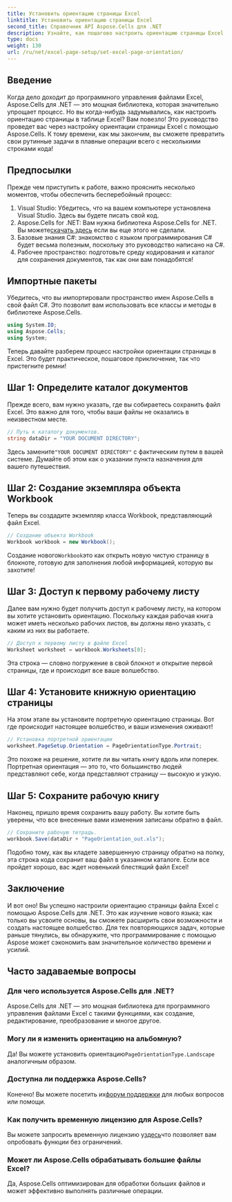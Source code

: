 ```yaml
---
title: Установить ориентацию страницы Excel
linktitle: Установить ориентацию страницы Excel
second_title: Справочник API Aspose.Cells для .NET
description: Узнайте, как пошагово настроить ориентацию страницы Excel с помощью Aspose.Cells для .NET. Получите оптимизированные результаты.
type: docs
weight: 130
url: /ru/net/excel-page-setup/set-excel-page-orientation/
---
```

## Введение

Когда дело доходит до программного управления файлами Excel, Aspose.Cells для .NET — это мощная библиотека, которая значительно упрощает процесс. Но вы когда-нибудь задумывались, как настроить ориентацию страницы в таблице Excel? Вам повезло! Это руководство проведет вас через настройку ориентации страницы Excel с помощью Aspose.Cells. К тому времени, как мы закончим, вы сможете превратить свои рутинные задачи в плавные операции всего с несколькими строками кода!

## Предпосылки

Прежде чем приступить к работе, важно прояснить несколько моментов, чтобы обеспечить бесперебойный процесс:

1. Visual Studio: Убедитесь, что на вашем компьютере установлена Visual Studio. Здесь вы будете писать свой код.
2.  Aspose.Cells for .NET: Вам нужна библиотека Aspose.Cells for .NET. Вы можете[скачать здесь](https://releases.aspose.com/cells/net/) если вы еще этого не сделали.
3. Базовые знания C#: знакомство с языком программирования C# будет весьма полезным, поскольку это руководство написано на C#.
4. Рабочее пространство: подготовьте среду кодирования и каталог для сохранения документов, так как они вам понадобятся!

## Импортные пакеты

Убедитесь, что вы импортировали пространство имен Aspose.Cells в свой файл C#. Это позволит вам использовать все классы и методы в библиотеке Aspose.Cells.

```csharp
using System.IO;
using Aspose.Cells;
using System;
```

Теперь давайте разберем процесс настройки ориентации страницы в Excel. Это будет практическое, пошаговое приключение, так что пристегните ремни!

## Шаг 1: Определите каталог документов

Прежде всего, вам нужно указать, где вы собираетесь сохранить файл Excel. Это важно для того, чтобы ваши файлы не оказались в неизвестном месте.

```csharp
// Путь к каталогу документов.
string dataDir = "YOUR DOCUMENT DIRECTORY";
```

 Здесь замените`"YOUR DOCUMENT DIRECTORY"` с фактическим путем в вашей системе. Думайте об этом как о указании пункта назначения для вашего путешествия.

## Шаг 2: Создание экземпляра объекта Workbook

Теперь вы создадите экземпляр класса Workbook, представляющий файл Excel.

```csharp
// Создание объекта Workbook
Workbook workbook = new Workbook();
```

 Создание нового`Workbook`это как открыть новую чистую страницу в блокноте, готовую для заполнения любой информацией, которую вы захотите!

## Шаг 3: Доступ к первому рабочему листу

Далее вам нужно будет получить доступ к рабочему листу, на котором вы хотите установить ориентацию. Поскольку каждая рабочая книга может иметь несколько рабочих листов, вы должны явно указать, с каким из них вы работаете.

```csharp
// Доступ к первому листу в файле Excel
Worksheet worksheet = workbook.Worksheets[0];
```

Эта строка — словно погружение в свой блокнот и открытие первой страницы, где и происходит все ваше волшебство.

## Шаг 4: Установите книжную ориентацию страницы

На этом этапе вы установите портретную ориентацию страницы. Вот где происходит настоящее волшебство, и ваши изменения оживают!

```csharp
// Установка портретной ориентации
worksheet.PageSetup.Orientation = PageOrientationType.Portrait;
```

Это похоже на решение, хотите ли вы читать книгу вдоль или поперек. Портретная ориентация — это то, что большинство людей представляют себе, когда представляют страницу — высокую и узкую.

## Шаг 5: Сохраните рабочую книгу

Наконец, пришло время сохранить вашу работу. Вы хотите быть уверены, что все внесенные вами изменения записаны обратно в файл.

```csharp
// Сохраните рабочую тетрадь.
workbook.Save(dataDir + "PageOrientation_out.xls");
```

Подобно тому, как вы кладете завершенную страницу обратно на полку, эта строка кода сохранит ваш файл в указанном каталоге. Если все пройдет хорошо, вас ждет новенький блестящий файл Excel!

## Заключение

И вот оно! Вы успешно настроили ориентацию страницы файла Excel с помощью Aspose.Cells для .NET. Это как изучение нового языка; как только вы усвоите основы, вы сможете расширить свои возможности и создать настоящее волшебство. Для тех повторяющихся задач, которые раньше тянулись, вы обнаружите, что программирование с помощью Aspose может сэкономить вам значительное количество времени и усилий.

## Часто задаваемые вопросы

### Для чего используется Aspose.Cells для .NET?
Aspose.Cells для .NET — это мощная библиотека для программного управления файлами Excel с такими функциями, как создание, редактирование, преобразование и многое другое.

### Могу ли я изменить ориентацию на альбомную?
 Да! Вы можете установить ориентацию`PageOrientationType.Landscape` аналогичным образом.

### Доступна ли поддержка Aspose.Cells?
 Конечно! Вы можете посетить их[форум поддержки](https://forum.aspose.com/c/cells/9) для любых вопросов или помощи.

### Как получить временную лицензию для Aspose.Cells?
 Вы можете запросить временную лицензию у[здесь](https://purchase.aspose.com/temporary-license/)что позволяет вам опробовать функции без ограничений.

### Может ли Aspose.Cells обрабатывать большие файлы Excel?
Да, Aspose.Cells оптимизирован для обработки больших файлов и может эффективно выполнять различные операции.